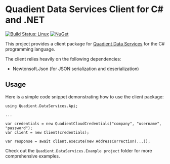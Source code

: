 # Quadient Data Services Client for C# and .NET

[![Build Status: Linux](https://travis-ci.org/quadient/data-services-client-dotnet.svg?branch=master)](https://travis-ci.org/quadient/data-services-client-dotnet)
[![NuGet](https://img.shields.io/nuget/v/Quadient.DataServices.Api.svg)](https://www.nuget.org/packages/Quadient.DataServices.Api)


This project provides a client package for [Quadient Data Services](https://www.quadient.com/products/quadient-data-services) for the C# programming language.

The client relies heavily on the following dependencies:

 * Newtonsoft.Json (for JSON serialization and deserialization)

## Usage

Here is a simple code snippet demonstrating how to use the client package:

```
using Quadient.DataServices.Api;

...

var credentials = new QuadientCloudCredentials("company", "username", "password");
var client = new Client(credentials);

var response = await client.execute(new AddressCorrection(...));
```

Check out the `Quadient.DataServices.Example project` folder for more comprehensive examples.